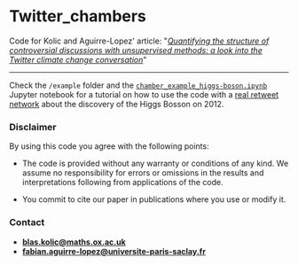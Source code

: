 # Twitter_chambers
Code for Kolic and Aguirre-Lopez' article: "[*Quantifying the structure of controversial discussions with unsupervised methods: a look into the Twitter climate change conversation*](https://arxiv.org/abs/2206.14501)"

<hr>

Check the `/example` folder and the [`chamber_example_higgs-boson.ipynb`](https://github.com/blas-ko/Twitter_chambers/blob/main/example/chamber_example_higgs-boson.ipynb) Jupyter notebook for a tutorial on how to use the code with a [real retweet network](https://github.com/blas-ko/Twitter_chambers/tree/main/data/higgs_bosson_2012) about the discovery of the Higgs Bosson on 2012.

### Disclaimer
  
By using this code you agree with the following points:

- The code is provided without any warranty or conditions of any kind. We assume no responsibility for errors or omissions in the results and interpretations following from applications of the code.

- You commit to cite our paper in publications where you use or modify it.

### Contact

- **blas.kolic@maths.ox.ac.uk**
- **fabian.aguirre-lopez@universite-paris-saclay.fr**
